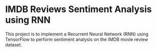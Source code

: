 # IMDB Reviews Sentiment Analysis using RNN

 This project is to implement a Recurrent Neural Network (RNN) using TensorFlow to perform sentiment analysis on the IMDB movie review dataset.

